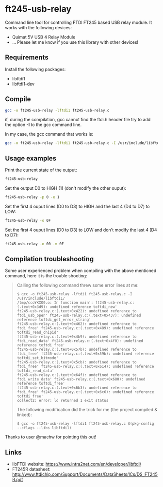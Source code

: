 # ft245-usb-relay
Command line tool for controlling FTDI FT245 based USB relay module.
It works with the following devices:
* Quimat 5V USB 4 Relay Module
* ... Please let me know if you use this library with other devices!

## Requirements
Install the following packages: 
* libftdi1
* libftdi1-dev

## Compile
```sh
gcc -o ft245-usb-relay -lftdi1 ft245-usb-relay.c
```

if, during the compilation, gcc cannot find the ftdi.h header file try to add the 
option **-I** to the gcc command line.

In my case, the gcc command that works is:
```sh
gcc -o ft245-usb-relay -lftdi1 ft245-usb-relay.c -I /usr/include/libftdi1/
```

## Usage examples

Print the current state of the output:
```sh
ft245-usb-relay
```

Set the output D0 to HIGH (1) (don't modify the other ouput):
```sh
ft245-usb-relay -p 0 -e 1
```

Set the first 4 ouput lines (D0 to D3) to HIGH and the last 4 (D4 to D7) to LOW:
```sh
ft245-usb-relay -o 0F
```

Set the first 4 ouput lines (D0 to D3) to LOW and don't modify the last 4 (D4 to D7):
```sh
ft245-usb-relay -o 00 -m 0F
```

## Compilation troubleshooting

Some user experienced problem when compiling with the above mentioned command, here it is the trouble shooting:

> Calling the following command threw some error lines at me:
> ```
> $ gcc -o ft245-usb-relay -lftdi1 ft245-usb-relay.c -I /usr/include/libftdi1/
> /tmp/ccoYKXO0.o: In function main': ft245-usb-relay.c:(.text+0x3d9): undefined reference toftdi_new'
> ft245-usb-relay.c:(.text+0x422): undefined reference to ftdi_usb_open' ft245-usb-relay.c:(.text+0x437): undefined reference toftdi_get_error_string'
> ft245-usb-relay.c:(.text+0x462): undefined reference to ftdi_free' ft245-usb-relay.c:(.text+0x489): undefined reference toftdi_read_chipid'
> ft245-usb-relay.c:(.text+0x4b9): undefined reference to ftdi_read_data' ft245-usb-relay.c:(.text+0x4f0): undefined reference toftdi_free'
> ft245-usb-relay.c:(.text+0x57b): undefined reference to ftdi_free' ft245-usb-relay.c:(.text+0x59b): undefined reference toftdi_set_bitmode'
> ft245-usb-relay.c:(.text+0x5cb): undefined reference to ftdi_free' ft245-usb-relay.c:(.text+0x614): undefined reference toftdi_read_data'
> ft245-usb-relay.c:(.text+0x64f): undefined reference to ftdi_write_data' ft245-usb-relay.c:(.text+0x680): undefined reference toftdi_free'
> ft245-usb-relay.c:(.text+0x6b3): undefined reference to ftdi_free' ft245-usb-relay.c:(.text+0x6c6): undefined reference toftdi_free'
> collect2: error: ld returned 1 exit status
> ```
> The following modification did the trick for me (the project compiled & linked):
> ```
> $ gcc -o ft245-usb-relay -lftdi1 ft245-usb-relay.c $(pkg-config --cflags --libs libftdi1)
> ```

Thanks to user
@maehw
for pointing this out!

## Links
* libFTDI website: https://www.intra2net.com/en/developer/libftdi/
* FT245R datasheet: http://www.ftdichip.com/Support/Documents/DataSheets/ICs/DS_FT245R.pdf
